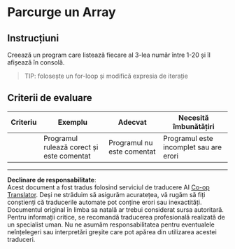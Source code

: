 <!--
CO_OP_TRANSLATOR_METADATA:
{
  "original_hash": "8b2381170bd0fd2870f5889bb8620f02",
  "translation_date": "2025-08-27T22:11:53+00:00",
  "source_file": "2-js-basics/4-arrays-loops/assignment.md",
  "language_code": "ro"
}
-->
# Parcurge un Array

## Instrucțiuni

Creează un program care listează fiecare al 3-lea număr între 1-20 și îl afișează în consolă.

> TIP: folosește un for-loop și modifică expresia de iterație

## Criterii de evaluare

| Criteriu | Exemplu                                  | Adecvat                  | Necesită îmbunătățiri          |
| -------- | --------------------------------------- | ------------------------ | ------------------------------ |
|          | Programul rulează corect și este comentat | Programul nu este comentat | Programul este incomplet sau are erori |

---

**Declinare de responsabilitate**:  
Acest document a fost tradus folosind serviciul de traducere AI [Co-op Translator](https://github.com/Azure/co-op-translator). Deși ne străduim să asigurăm acuratețea, vă rugăm să fiți conștienți că traducerile automate pot conține erori sau inexactități. Documentul original în limba sa natală ar trebui considerat sursa autoritară. Pentru informații critice, se recomandă traducerea profesională realizată de un specialist uman. Nu ne asumăm responsabilitatea pentru eventualele neînțelegeri sau interpretări greșite care pot apărea din utilizarea acestei traduceri.